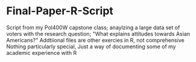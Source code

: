 # Final-Paper-R-Script
Script from my Pol400W capstone class; anaylzing a large data set of voters with the research question; "What explains attitudes towards Asian Americans?" Addtiional files are other exercies in R, not comprehensive
Nothing particularly special, Just a way of documenting some of my academic experience with R
